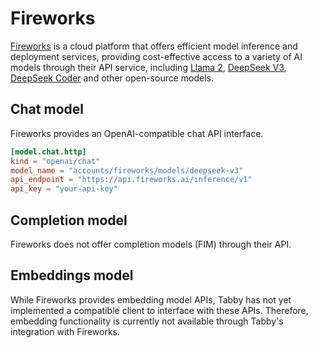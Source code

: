 # Fireworks

[Fireworks](https://app.fireworks.ai/) is a cloud platform that offers efficient model inference and deployment services,
providing cost-effective access to a variety of AI models through their API service,
including [Llama 2](https://fireworks.ai/models/fireworks/llama-v2-70b-chat),
[DeepSeek V3](https://fireworks.ai/models/fireworks/deepseek-v3),
[DeepSeek Coder](https://fireworks.ai/models/fireworks/deepseek-coder-v2-instruct) and other open-source models.

## Chat model

Fireworks provides an OpenAI-compatible chat API interface.

```toml title="~/.tabby/config.toml"
[model.chat.http]
kind = "openai/chat"
model_name = "accounts/fireworks/models/deepseek-v3"
api_endpoint = "https://api.fireworks.ai/inference/v1"
api_key = "your-api-key"
```

## Completion model

Fireworks does not offer completion models (FIM) through their API.

## Embeddings model

While Fireworks provides embedding model APIs, Tabby has not yet implemented a compatible client to interface with these APIs. Therefore, embedding functionality is currently not available through Tabby's integration with Fireworks.
